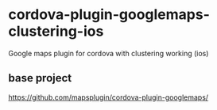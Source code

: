 # cordova-plugin-googlemaps-clustering-ios
Google maps plugin for cordova with clustering working (ios)

## base project
https://github.com/mapsplugin/cordova-plugin-googlemaps/

